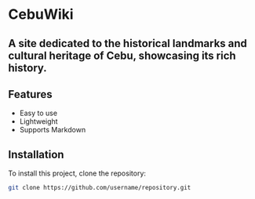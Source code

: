 # CebuWiki
## A site dedicated to the historical landmarks and cultural heritage of Cebu, showcasing its rich history.
## Features
- Easy to use
- Lightweight
- Supports Markdown

## Installation
To install this project, clone the repository:
```bash
git clone https://github.com/username/repository.git
